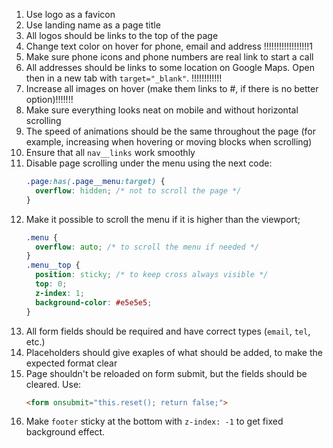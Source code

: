 1. Use logo as a favicon
2. Use landing name as a page title
3. All logos should be links to the top of the page 
4. Change text color on hover for phone, email and address !!!!!!!!!!!!!!!!!!1
5. Make sure phone icons and phone numbers are real link to start a call
6. All addresses should be links to some location on Google Maps. Open then in a new tab with `target="_blank"`. !!!!!!!!!!!!
7. Increase all images on hover (make them links to #, if there is no better option)!!!!!!!
8. Make sure everything looks neat on mobile and without horizontal scrolling
9. The speed of animations should be the same throughout the page (for example, increasing when hovering or moving blocks when scrolling)
10. Ensure that all `nav__links` work smoothly
11. Disable page scrolling under the menu using the next code:
    ```css
    .page:has(.page__menu:target) {
      overflow: hidden; /* not to scroll the page */
    }
    ```
12. Make it possible to scroll the menu if it is higher than the viewport;
    ```css
    .menu {
      overflow: auto; /* to scroll the menu if needed */
    }
    .menu__top {
      position: sticky; /* to keep cross always visible */
      top: 0;
      z-index: 1;
      background-color: #e5e5e5;
    }
    ```
13. All form fields should be required and have correct types (`email`, `tel`, etc.)
14. Placeholders should give exaples of what should be added, to make the expected format clear
15. Page shouldn't be reloaded on form submit, but the fields should be cleared. Use:
    ```html
    <form onsubmit="this.reset(); return false;">
    ```
16. Make `footer` sticky at the bottom with `z-index: -1` to get fixed background effect.
